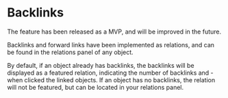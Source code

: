 # Backlinks

The feature has been released as a MVP, and will be improved in the future.

Backlinks and forward links have been implemented as relations, and can be found in the relations panel of any object.

By default, if an object already has backlinks, the backlinks will be displayed as a featured relation, indicating the number of backlinks and - when clicked the linked objects. If an object has no backlinks, the relation will not be featured, but can be located in your relations panel.
